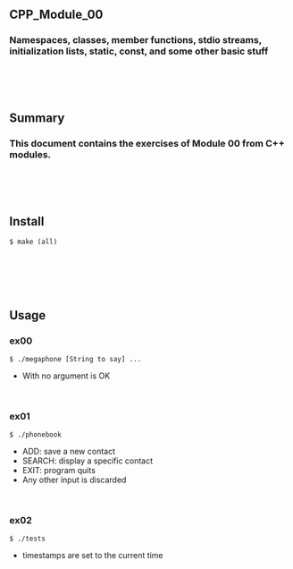 ## CPP_Module_00
### Namespaces, classes, member functions, stdio streams, initialization lists, static, const, and some other basic stuff
<br/><br/><br/>

## Summary
### This document contains the exercises of Module 00 from C++ modules.
<br/><br/><br/>

## Install
	$ make (all)
<br/><br/><br/><br/>

## Usage
### ex00
	$ ./megaphone [String to say] ...
* With no argument is OK
<br/>

### ex01
	$ ./phonebook
* ADD: save a new contact
* SEARCH: display a specific contact
* EXIT: program quits
* Any other input is discarded
<br/>


### ex02
	$ ./tests
* timestamps are set to the current time